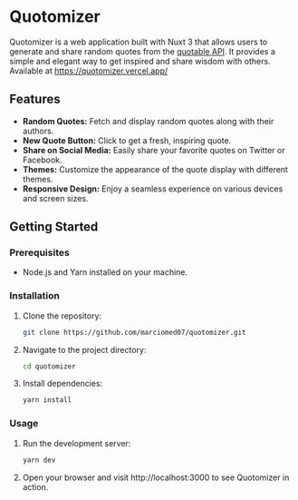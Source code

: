 # Quotomizer

Quotomizer is a web application built with Nuxt 3 that allows users to generate and share random quotes from the [quotable API](https://github.com/lukePeavey/quotable). It provides a simple and elegant way to get inspired and share wisdom with others.
Available at https://quotomizer.vercel.app/

## Features

- **Random Quotes:** Fetch and display random quotes along with their authors.
- **New Quote Button:** Click to get a fresh, inspiring quote.
- **Share on Social Media:** Easily share your favorite quotes on Twitter or Facebook.
- **Themes:** Customize the appearance of the quote display with different themes.
- **Responsive Design:** Enjoy a seamless experience on various devices and screen sizes.

## Getting Started

### Prerequisites

- Node.js and Yarn installed on your machine.

### Installation

1. Clone the repository:

   ```bash
   git clone https://github.com/marciomed07/quotomizer.git
   ```

2. Navigate to the project directory:

   ```bash
   cd quotomizer
   ```

3. Install dependencies:
   ```bash
   yarn install
   ```

### Usage

1. Run the development server:
   ```bash
   yarn dev
   ```
2. Open your browser and visit http://localhost:3000 to see Quotomizer in action.

